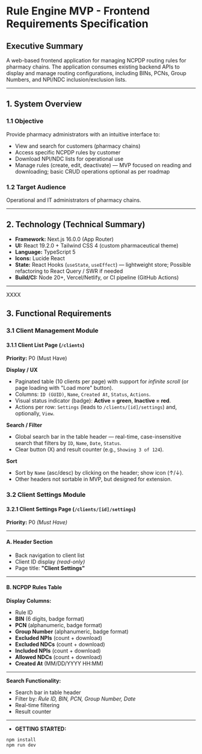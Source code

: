 # Rule Engine MVP - Frontend Requirements Specification

## Executive Summary
A web-based frontend application for managing NCPDP routing rules for pharmacy chains. The application consumes existing backend APIs to display and manage routing configurations, including BINs, PCNs, Group Numbers, and NPI/NDC inclusion/exclusion lists.

---
## 1. System Overview

### 1.1 Objective
Provide pharmacy administrators with an intuitive interface to:

- View and search for customers (pharmacy chains)
- Access specific NCPDP rules by customer
- Download NPI/NDC lists for operational use
- Manage rules (create, edit, deactivate) — MVP focused on reading and downloading; basic CRUD operations optional as per roadmap

### 1.2 Target Audience
Operational and IT administrators of pharmacy chains.

---

## 2. Technology (Technical Summary)

- **Framework:** Next.js 16.0.0 (App Router)
- **UI:** React 19.2.0 + Tailwind CSS 4 (custom pharmaceutical theme)
- **Language:** TypeScript 5
- **Icons:** Lucide React
- **State:** React Hooks (`useState`, `useEffect`) — lightweight store; Possible refactoring to React Query / SWR if needed
- **Build/CI:** Node 20+, Vercel/Netlify, or CI pipeline (GitHub Actions)

---
XXXX
## 3. Functional Requirements

### 3.1 Client Management Module

#### 3.1.1 Client List Page (`/clients`)
**Priority:** P0 (Must Have)

**Display / UX**
- Paginated table (10 clients per page) with support for *infinite scroll* (or page loading with "Load more" button).
- Columns: `ID (GUID)`, `Name`, `Created At`, `Status`, `Actions`.
- Visual status indicator (badge): **Active = green**, **Inactive = red**.
- Actions per row: `Settings` (leads to `/clients/[id]/settings`) and, optionally, `View`.

**Search / Filter**
- Global search bar in the table header — real-time, case-insensitive search that filters by `ID`, `Name`, `Date`, `Status`.
- Clear button (X) and result counter (e.g., `Showing 3 of 124`).

**Sort**
- Sort by `Name` (asc/desc) by clicking on the header; show icon (↑/↓).
- Other headers not sortable in MVP, but designed for extension.

### 3.2 Client Settings Module

#### 3.2.1 Client Settings Page (`/clients/[id]/settings`)

**Priority:** P0 *(Must Have)*

---

#### A. Header Section

- Back navigation to client list
- Client ID display *(read-only)*
- Page title: **"Client Settings"**

---

#### B. NCPDP Rules Table

**Display Columns:**
- Rule ID
- **BIN** (6 digits, badge format)
- **PCN** (alphanumeric, badge format)
- **Group Number** (alphanumeric, badge format)
- **Excluded NPIs** (count + download)
- **Excluded NDCs** (count + download)
- **Included NPIs** (count + download)
- **Allowed NDCs** (count + download)
- **Created At** (MM/DD/YYYY HH:MM)

---

**Search Functionality:**
- Search bar in table header
- Filter by: *Rule ID, BIN, PCN, Group Number, Date*
- Real-time filtering
- Result counter

---
- **GETTING STARTED:**
```
npm install
npm run dev
```

